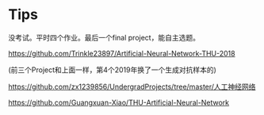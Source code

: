 # Tips

没考试。平时四个作业。最后一个final project，能自主选题。

https://github.com/Trinkle23897/Artificial-Neural-Network-THU-2018


(前三个Project和上面一样，第4个2019年换了一个生成对抗样本的)


https://github.com/zx1239856/UndergradProjects/tree/master/人工神经网络


https://github.com/Guangxuan-Xiao/THU-Artificial-Neural-Network
